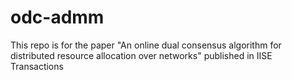 # odc-admm
This repo is for the paper "An online dual consensus algorithm for distributed resource allocation over networks" published in IISE Transactions
